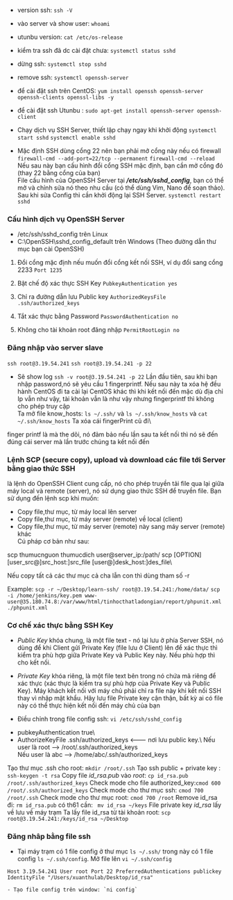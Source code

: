 - version ssh: `ssh -V`
- vào server và show user: `whoami`
- utunbu version: `cat /etc/os-release`
- kiểm tra ssh đã dc cài đặt chưa: `systemctl status sshd`
- dừng ssh: `systemctl stop sshd`
- remove ssh: `systemctl openssh-server`

- để cài đặt ssh trên CentOS: `yum install openssh openssh-server openssh-clients openssl-libs -y`
- để cài đặt ssh Utunbu : `sudo apt-get install openssh-server openssh-client`
- Chạy dịch vụ SSH Server, thiết lập chạy ngay khi khởi động
`systemctl start sshd`
`systemctl enable sshd`
- Mặc định SSH dùng cổng 22 nên bạn phải mở cổng này nếu có firewall
`firewall-cmd --add-port=22/tcp --permanent`
`firewall-cmd --reload`
Nếu sau này bạn cấu hình đổi cổng SSH mặc định, bạn cần mở cổng đó (thay 22 bằng cổng của bạn)\
File cấu hình của OpenSSH Server tại ***/etc/ssh/sshd_config***, bạn có thể mở và chỉnh sửa nó theo nhu cầu (có thể dùng Vim, Nano để soạn thảo). Sau khi sửa Config thì cần khởi động lại SSH Server.
`systemctl restart sshd`

### Cấu hình dịch vụ OpenSSH Server
- /etc/ssh/sshd_config trên Linux
- C:\OpenSSH\sshd_config_default trên Windows (Theo đường dẫn thư mục bạn cài OpenSSH)

1. Đổi cổng mặc định nếu muốn đổi cổng kết nối SSH, ví dụ đổi sang cổng 2233
`Port 1235`

2. Bật chế độ xác thực SSH Key
`PubkeyAuthentication yes`

3. Chỉ ra đường dẫn lưu Public key
`AuthorizedKeysFile .ssh/authorized_keys`

4. Tắt xác thực bằng Password
`PasswordAuthentication no`

5. Không cho tài khoản root đăng nhập
`PermitRootLogin no`

### Đăng nhập vào server slave
`ssh root@3.19.54.241`
`ssh root@3.19.54.241 -p 22`
- Sẽ show log  `ssh -v root@3.19.54.241 -p 22`
Lần đầu tiên, sau khi bạn nhập password,nó sẽ yêu cầu 1 fingerprintf. Nếu sau này ta xóa hệ đều hành CentOS đi ta cài lại CentOS khác thì khi kết nối đến mặc dù địa chỉ Ip vẫn như vậy, tài khoản vẫn là như vậy nhưng fingerprintf thì không cho phép truy cập\
Ta mở file know_hosts: `ls ~/.ssh/` và `ls ~/.ssh/know_hosts` và `cat ~/.ssh/know_hosts`
Ta xóa cái fingerPrint cũ đi\

finger printf là mà the dõi, nó đảm bảo nếu lần sau ta kết nối thì nó sẽ đến đúng cái server mà lần trước chúng ta kết nối đến

### Lệnh SCP (secure copy), upload và download các file tới Server bằng giao thức SSH

 là lệnh do OpenSSH Client cung cấp, nó cho phép truyền tải file qua lại giữa máy local và remote (server), nó sử dụng giao thức SSH để truyền file. Bạn sử dụng đến lệnh scp khi muốn:

- Copy file,thư mục, từ máy local lên server
- Copy file,thư mục, từ máy server (remote) về local (client)
- Copy file,thư mục, từ máy server (remote) này sang máy server (remote) khác\
Cú pháp cơ bản như sau:

scp thumucnguon thumucdich
user@server_ip:/path/
scp [OPTION] [user_src@]src_host:]src_file [user@]desk_host:]des_file\

Nếu copy tất cả các thư mục cả cha lẫn con thì dùng tham số -r

Example:
 `scp -r ~/Desktop/learn-ssh/ root@3.19.54.241:/home/data/`
 `scp -i /home/jenkins/key.pem www-user@35.180.74.8:/var/www/html/tinhocthatladongian/report/phpunit.xml ./phpunit.xml`

 ### Cơ chế xác thực bằng SSH Key
 - *Public Key* khóa chung, là một file text - nó lại lưu ở phía Server SSH, nó dùng để khi Client gửi Private Key (file lưu ở Client) lên để xác thực thì kiểm tra phù hợp giữa Private Key và Public Key này. Nếu phù hợp thì cho kết nối.
 - *Private Key* khóa riêng, là một file text bên trong nó chứa mã riêng để xác thực (xác thực là kiểm tra sự phù hợp của Private Key và Public Key). Máy khách kết nối với máy chủ phải chỉ ra file này khi kết nối SSH thay vì nhập mật khẩu. Hãy lưu file Private key cận thận, bất kỳ ai có file này có thể thực hiện kết nối đến máy chủ của bạn

  - Điều chỉnh trong file config ssh: `vi /etc/ssh/sshd_config`
   + pubkeyAuthentication true\
   + AuthorizeKeyFile  .ssh/authorized_keys  <--- nơi lưu public key.\ 
   Nếu user là root --> /root/.ssh/authorized_keys\
   Nếu user là abc --> /home/abc/.ssh/authorized_keys
   
   Tạo thư mục .ssh cho root: `mkdir /root/.ssh`
   Tạo ssh public + private key : `ssh-keygen -t rsa`
   Copy file *id_rsa.pub* vào *root*: `cp id_rsa.pub /root/.ssh/authorized_keys`
   Check mode cho file authorized_key:`cmod 600 /root/.ssh/authorized_keys`
   Check mode cho thư mục ssh: `cmod 700 /root/.ssh`
   Check mode cho thư mục root: `cmod 700 /root`
   Remove id_rsa đi: `rm id_rsa.pub`
   có th61 cần: ` mv id_rsa ~/keys`
   File private key *id_rsa* lấy về lưu về máy trạm
   Ta lấy file id_rsa từ tài khoản root: `scp root@3.19.54.241:/keys/id_rsa ~/Desktop`

   ### Đăng nhâp bằng file ssh
   - Tại máy trạm có 1 file config ở thư mục `ls ~/.ssh/` trong này có 1 file config `ls ~/.ssh/config`. Mở file lên `vi ~/.ssh/config`

   `Host 3.19.54.241
     User root
     Port 22
     PreferredAuthentications publickey
     IdentityFile "/Users/xuanthulab/Desktop/id_rsa"`

    - Tạo file config trên window: `ni config`



